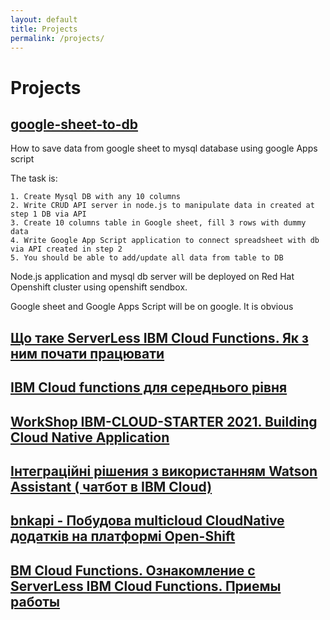 ```yaml
---
layout: default
title: Projects
permalink: /projects/
---
```

# Projects

##  [google-sheet-to-db](https://github.com/pavlo-shcherbukha/google-sheet-to-db)

How to save data from google sheet to mysql database using google Apps script

The task is:

    1. Create Mysql DB with any 10 columns
    2. Write CRUD API server in node.js to manipulate data in created at step 1 DB via API
    3. Create 10 columns table in Google sheet, fill 3 rows with dummy data
    4. Write Google App Script application to connect spreadsheet with db via API created in step 2
    5. You should be able to add/update all data from table to DB

Node.js application and mysql db server will be deployed on Red Hat Openshift cluster using openshift sendbox.

Google sheet and Google Apps Script will be on google. It is obvious

##  [Що таке ServerLess IBM Cloud Functions. Як з ним почати працювати](https://github.com/pavlo-shcherbukha/icf-r-01)

## [IBM Cloud functions для середнього рівня](https://github.com/pavlo-shcherbukha/icf-r-02)

## [WorkShop IBM-CLOUD-STARTER 2021. Building Cloud Native Application](https://github.com/pavlo-shcherbukha/IBM-CLoud-Starter)


## [Інтеграційні рішения з використанням Watson Assistant ( чатбот в IBM Cloud)](https://github.com/pavlo-shcherbukha/WatsonAssistant-inegration-demo)

## [bnkapi - Побудова multicloud CloudNative додатків на платформі Open-Shift](https://github.com/pavlo-shcherbukha/bankapi-demo)


## [BM Cloud Functions. Ознакомление с ServerLess IBM Cloud Functions. Приемы работы](https://github.com/pavlo-shcherbukha/ibm-cloud-functions-demo)

